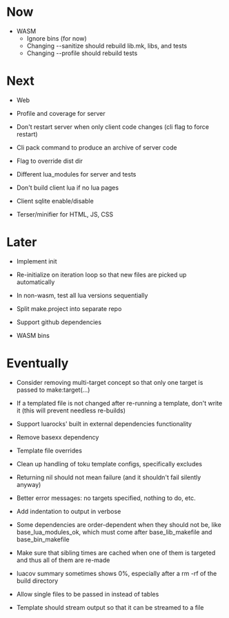 # Now

- WASM
    - Ignore bins (for now)
    - Changing --sanitize should rebuild lib.mk, libs, and tests
    - Changing --profile should rebuild tests

# Next

- Web

- Profile and coverage for server
- Don't restart server when only client code changes (cli flag to force restart)
- Cli pack command to produce an archive of server code
- Flag to override dist dir
- Different lua_modules for server and tests
- Don't build client lua if no lua pages
- Client sqlite enable/disable
- Terser/minifier for HTML, JS, CSS

# Later

- Implement init
- Re-initialize on iteration loop so that new files are picked up automatically

- In non-wasm, test all lua versions sequentially
- Split make.project into separate repo
- Support github dependencies
- WASM bins

# Eventually

- Consider removing multi-target concept so that only one target is passed to
  make:target(...)

- If a templated file is not changed after re-running a template, don't
  write it (this will prevent needless re-builds)

- Support luarocks' built in external dependencies functionality
- Remove basexx dependency
- Template file overrides

- Clean up handling of toku template configs, specifically excludes
- Returning nil should not mean failure (and it shouldn't fail silently anyway)
- Better error messages: no targets specified, nothing to do, etc.

- Add indentation to output in verbose
- Some dependencies are order-dependent when they should not be, like
  base_lua_modules_ok, which must come after base_lib_makefile and
  base_bin_makefile

- Make sure that sibling times are cached when one of them is targeted and thus
  all of them are re-made
- luacov summary sometimes shows 0%, especially after a rm -rf of the build
  directory

- Allow single files to be passed in instead of tables

- Template should stream output so that it can be streamed to a file
